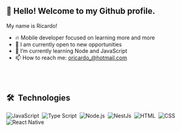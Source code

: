 ## 👋 Hello! Welcome to my Github profile.
My name is Ricardo!



- 🔥 Mobile developer focused on learning more and more
- 🔭 I am currently open to new opportunities
- 🌱 I’m currently learning Node and JavaScript
- 📫 How to reach me: oricardo_@hotmail.com

<br><br>

## 🛠 &nbsp;Technologies

![JavaScript](https://img.shields.io/badge/-JavaScript-05122A?style=flat&logo=javascript)&nbsp;
![Type Script](https://img.shields.io/badge/-TypeScript-05122A?style=flat&logo=typescript)&nbsp;
![Node.js](https://img.shields.io/badge/-Node.js-05122A?style=flat&logo=node.js)&nbsp;
![NestJs](https://img.shields.io/badge/-NestJs-05122A?style=flat&logo=nest.js)&nbsp;
![HTML](https://img.shields.io/badge/-HTML-05122A?style=flat&logo=HTML5)&nbsp;
![CSS](https://img.shields.io/badge/-CSS-05122A?style=flat&logo=CSS3&logoColor=1572B6)&nbsp;
![React Native](https://img.shields.io/badge/-React-05122A?style=flat&logo=react)&nbsp;

